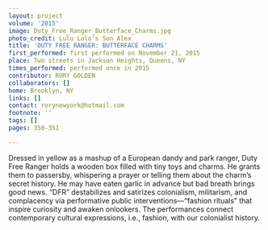 ```yaml
---
layout: project
volume: '2015'
image: Duty_Free_Ranger_Butterface_Charms.jpg
photo_credit: Lulu Lolo’s Son Alex
title: 'DUTY FREE RANGER: BUTTERFACE CHARMS'
first_performed: first performed on November 21, 2015
place: Two streets in Jackson Heights, Queens, NY
times_performed: performed once in 2015
contributor: RORY GOLDEN
collaborators: []
home: Brooklyn, NY
links: []
contact: rorynewyork@hotmail.com
footnote: ''
tags: []
pages: 350-351

---
```


Dressed in yellow as a mashup of a European dandy and park ranger, Duty Free Ranger holds a wooden box filled with tiny toys and charms. He grants them to passersby, whispering a prayer or telling them about the charm’s secret history. He may have eaten garlic in advance but bad breath brings good news. “DFR” destabilizes and satirizes colonialism, militarism, and complacency via performative public interventions—“fashion rituals” that inspire curiosity and awaken onlookers. The performances connect contemporary cultural expressions, i.e., fashion, with our colonialist history.
